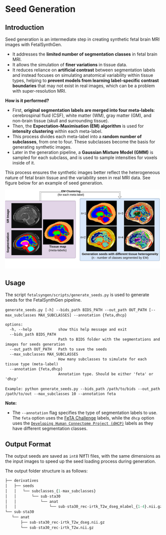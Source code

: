 # Seed Generation

## Introduction
Seed generation is an intermediate step in creating synthetic fetal brain MRI images with FetalSynthGen.

* It addresses the **limited number of segmentation classes** in fetal brain MRI.
* It allows the simulation of **finer variations** in tissue data.
* It reduces reliance on **artificial contrast** between segmentation labels and instead focuses on simulating anatomical variability within tissue types, helping to **prevent models from learning label-specific contrast boundaries** that may not exist in real images, which can be a problem with super-resolution MRI.

**How is it performed?**

*   First, **original segmentation labels are merged into four meta-labels**: cerebrospinal fluid (CSF), white matter (WM), gray matter (GM), and non-brain tissue (skull and surrounding tissue).
*   Then, the **Expectation-Maximisation (EM) algorithm** is used for **intensity clustering** within each meta-label.
*   This process divides each meta-label into a **random number of subclasses**, from one to four. These subclasses become the basis for generating synthetic images.
*   Later in the generation pipeline, a **Gaussian Mixture Model (GMM)** is sampled for each subclass, and is used to sample intensities for voxels inside of it.

This process ensures the synthetic images better reflect the heterogeneous nature of fetal brain tissue and the variability seen in real MRI data. See figure below for an example of seed generation.

![Seed Generation](media/seed_gen.jpg) 

## Usage
The script `fetalsyngen/scripts/generate_seeds.py` is used to generate seeds for the FetalSynthGen pipeline.

``generate_seeds.py [-h] --bids_path BIDS_PATH --out_path OUT_PATH [--max_subclasses MAX_SUBCLASSES] --annotation {feta,dhcp}``

```text
options:
  -h, --help            show this help message and exit
  --bids_path BIDS_PATH
                        Path to BIDS folder with the segmentations and images for seeds generation
  --out_path OUT_PATH   Path to save the seeds
  --max_subclasses MAX_SUBCLASSES
                        How many subclasses to simulate for each tissue type (meta-label)
  --annotation {feta,dhcp}
                        Annotation type. Should be either 'feta' or 'dhcp'

Example: python generate_seeds.py --bids_path /path/to/bids --out_path /path/to/out --max_subclasses 10 --annotation feta
```

**Note:**

* The `--annotation` flag specifies the type of segmentation labels to use. The `feta` option uses the [FeTA Challenge](https://fetachallenge.github.io/) labels, while the `dhcp` option uses the [`Developing Human Connectome Project (dHCP)`](https://biomedia.github.io/dHCP-release-notes/) labels as they have different segmentation classes.


## Output Format
The output seeds are saved as `int8` NIfTI files, with the same dimensions as the input images to speed up the seed loading process during generation.

The output folder structure is as follows:

```python
├── derivatives
│   ├── seeds
│   │   └── subclasses_{1-max_subclasses}
│   │       └── sub-sta30
│   │           └── anat
│   │               └── sub-sta30_rec-irtk_T2w_dseg_mlabel_{1-4}.nii.gz
└── sub-sta30
   └── anat
       ├── sub-sta30_rec-irtk_T2w_dseg.nii.gz
       └── sub-sta30_rec-irtk_T2w.nii.gz
```